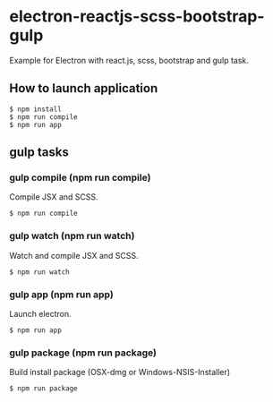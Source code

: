 # electron-reactjs-scss-bootstrap-gulp
Example for Electron with react.js, scss, bootstrap and gulp task.

## How to launch application

```
$ npm install
$ npm run compile
$ npm run app
```



## gulp tasks

### gulp compile (npm run compile)

Compile JSX and SCSS.

```
$ npm run compile
```


### gulp watch (npm run watch)

Watch and compile JSX and SCSS.

```
$ npm run watch
```


### gulp app (npm run app)

Launch electron.

```
$ npm run app
```


### gulp package (npm run package)

Build install package (OSX-dmg or Windows-NSIS-Installer)

```
$ npm run package
```
